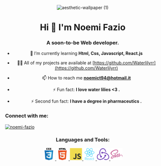 <div align="center">
  
![aesthetic-wallpaper (1)](https://user-images.githubusercontent.com/103996524/230801114-41b062ce-1ee5-4837-9ab4-75cffccf8065.gif)

<h1 align="center">Hi 👋 I'm Noemi Fazio</h1>
<h3 align="center">A soon-to-be Web developer.</h3>

- 🌱 I’m currently learning **Html, Css, Javascript, React.js**

- 👨‍💻 All of my projects are available at [https://github.com/Waterlilyrr](https://github.com/Waterlilyrr)

- 📫 How to reach me **noemict94@hotmail.it**

- ⚡ Fun fact: **I love water lilies <3 .**
- ⚡ Second fun fact: **I have a degree in pharmaceutics .**

<h3 align="left">Connect with me:</h3>
<p align="left">
<a href="https://linkedin.com/in/noemi-fazio" target="blank"><img align="center" src="https://raw.githubusercontent.com/rahuldkjain/github-profile-readme-generator/master/src/images/icons/Social/linked-in-alt.svg" alt="noemi-fazio" height="30" width="40" /></a>
</p>

<h3 align="center">Languages and Tools:</h3>
<p align="center"> <a href="https://www.w3schools.com/css/" target="_blank" rel="noreferrer"> <img src="https://raw.githubusercontent.com/devicons/devicon/master/icons/css3/css3-original-wordmark.svg" alt="css3" width="40" height="40"/> </a> <a href="https://www.w3.org/html/" target="_blank" rel="noreferrer"> <img src="https://raw.githubusercontent.com/devicons/devicon/master/icons/html5/html5-original-wordmark.svg" alt="html5" width="40" height="40"/> </a> <a href="https://developer.mozilla.org/en-US/docs/Web/JavaScript" target="_blank" rel="noreferrer"> <img src="https://raw.githubusercontent.com/devicons/devicon/master/icons/javascript/javascript-original.svg" alt="javascript" width="40" height="40"/> </a> <a href="https://reactjs.org/" target="_blank" rel="noreferrer"> <img src="https://raw.githubusercontent.com/devicons/devicon/master/icons/react/react-original-wordmark.svg" alt="react" width="40" height="40"/> </a> <a href="https://redux.js.org" target="_blank" rel="noreferrer"> <img src="https://raw.githubusercontent.com/devicons/devicon/master/icons/redux/redux-original.svg" alt="redux" width="40" height="40"/> </a> <a href="https://sass-lang.com" target="_blank" rel="noreferrer"> <img src="https://raw.githubusercontent.com/devicons/devicon/master/icons/sass/sass-original.svg" alt="sass" width="40" height="40"/> </a> </p>
</div>



